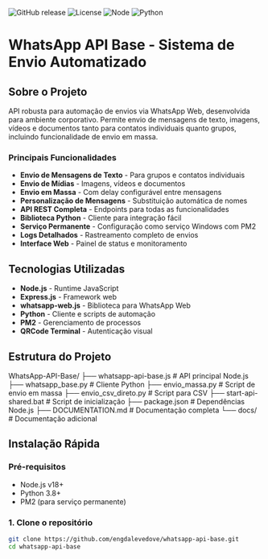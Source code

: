 ![GitHub release](https://img.shields.io/github/v/release/engdalevedove/whatsapp-api-base)
![License](https://img.shields.io/github/license/engdalevedove/whatsapp-api-base)
![Node](https://img.shields.io/badge/node-%3E%3D18.0.0-brightgreen)
![Python](https://img.shields.io/badge/python-%3E%3D3.8-blue)


# WhatsApp API Base - Sistema de Envio Automatizado

## Sobre o Projeto

API robusta para automação de envios via WhatsApp Web, desenvolvida para ambiente corporativo. Permite envio de mensagens de texto, imagens, vídeos e documentos tanto para contatos individuais quanto grupos, incluindo funcionalidade de envio em massa.

### Principais Funcionalidades

- **Envio de Mensagens de Texto** - Para grupos e contatos individuais
- **Envio de Mídias** - Imagens, vídeos e documentos
- **Envio em Massa** - Com delay configurável entre mensagens
- **Personalização de Mensagens** - Substituição automática de nomes
- **API REST Completa** - Endpoints para todas as funcionalidades
- **Biblioteca Python** - Cliente para integração fácil
- **Serviço Permanente** - Configuração como serviço Windows com PM2
- **Logs Detalhados** - Rastreamento completo de envios
- **Interface Web** - Painel de status e monitoramento

## Tecnologias Utilizadas

- **Node.js** - Runtime JavaScript
- **Express.js** - Framework web
- **whatsapp-web.js** - Biblioteca para WhatsApp Web
- **Python** - Cliente e scripts de automação
- **PM2** - Gerenciamento de processos
- **QRCode Terminal** - Autenticação visual

## Estrutura do Projeto
WhatsApp-API-Base/
├── whatsapp-api-base.js      # API principal Node.js
├── whatsapp_base.py          # Cliente Python
├── envio_massa.py            # Script de envio em massa
├── envio_csv_direto.py       # Script para CSV
├── start-api-shared.bat      # Script de inicialização
├── package.json              # Dependências Node.js
├── DOCUMENTATION.md          # Documentação completa
└── docs/                     # Documentação adicional

## Instalação Rápida

### Pré-requisitos
- Node.js v18+ 
- Python 3.8+
- PM2 (para serviço permanente)

### 1. Clone o repositório
```bash
git clone https://github.com/engdalevedove/whatsapp-api-base.git
cd whatsapp-api-base